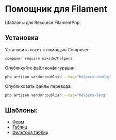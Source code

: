 # Помощник для Filament

Шаблоны для Resource FilamentPhp.

## Установка

Установить пакет с помощью Composer:
```bash
composer require maksde/helpers
```
Опубликуйте файл конфигурации:

```bash
php artisan vendor:publish --tag="helpers-config"
```

Опубликовать файлы перевода:

```bash
php artisan vendor:publish --tag="helpers-lang"
```

## Шаблоны:

* [Форм](documentation/forms.md)
* [Таблиц](documentation/tables.md)
* [Фильтров таблиц](documentation/table-filters.md)

